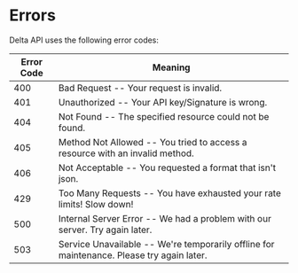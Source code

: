 # Errors

Delta API uses the following error codes:

| Error Code | Meaning                                                                                   |
| ---------- | ----------------------------------------------------------------------------------------- |
| 400        | Bad Request -- Your request is invalid.                                                   |
| 401        | Unauthorized -- Your API key/Signature is wrong.                                          |
| 404        | Not Found -- The specified resource could not be found.                                     |
| 405        | Method Not Allowed -- You tried to access a resource with an invalid method.                |
| 406        | Not Acceptable -- You requested a format that isn't json.                                 |  |  |
| 429        | Too Many Requests -- You have exhausted your rate limits! Slow down!                      |
| 500        | Internal Server Error -- We had a problem with our server. Try again later.               |
| 503        | Service Unavailable -- We're temporarily offline for maintenance. Please try again later. |
